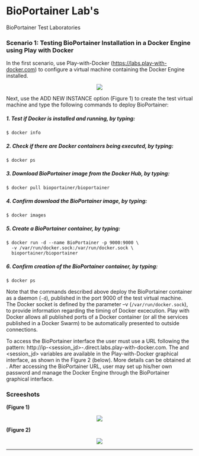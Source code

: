 # BioPortainer Lab's

BioPortainer Test Laboratories

### Scenario 1: Testing BioPortainer Installation in a Docker Engine using Play with Docker

In the first scenario, use Play-with-Docker (https://labs.play-with-docker.com) to configure a virtual machine containing the Docker Engine installed. 

<p align="center"><img src="https://raw.githubusercontent.com/LaBiOS/BioPortainer/master/images/labs/l1.png"></p>


Next, use the ADD NEW INSTANCE option (Figure 1) to create the test virtual machine and type the following commands to deploy BioPortainer:

##### 1. Test if Docker is installed and running, by typing:

```
$ docker info
```

##### 2. Check if there are Docker containers being executed, by typing: 

```
$ docker ps
```

##### 3. Download BioPortainer image from the Docker Hub, by typing: 

```
$ docker pull bioportainer/bioportainer
```

##### 4. Confirm download the BioPortainer image, by typing:

```
$ docker images
```

##### 5. Create a BioPortainer container, by typing:

```
$ docker run -d --name BioPortainer -p 9000:9000 \
  -v /var/run/docker.sock:/var/run/docker.sock \
  bioportainer/bioportainer
```

##### 6. Confirm creation of the BioPortainer container, by typing:

```
$ docker ps
```


Note that the commands described above deploy the BioPortainer container as a daemon (`-d`), published in the port 9000 of the test virtual machine. The Docker socket is defined by the parameter  –v (`/var/run/docker.sock`), to provide information regarding the timing of Docker excecution. Play with Docker allows all published ports of a Docker container (or all the services published in a Docker Swarm) to be automatically presented to outside connections. 


To access the BioPortainer interface the user must use a URL following the pattern: http://ip<ip-separated-by-hifen>-<session_jd>-<port>.direct.labs.play-with-docker.com. The <ip-separated-by-hifen> and <session_jd> variables are available in the Play-with-Docker graphical interface, as shown in the Figure 2 (below). More details can be obtained at . After accessing the BioPortainer URL, user may set up his/her own password and manage the Docker Engine through the BioPortainer graphical interface.


### Screeshots

**(Figure 1)**
<p align="center"><img src="https://raw.githubusercontent.com/LaBiOS/BioPortainer/master/images/labs/l4.png"></p>

**(Figure 2)**
<p align="center"><img src="https://raw.githubusercontent.com/LaBiOS/BioPortainer/master/images/labs/l3.png"></p>




---
